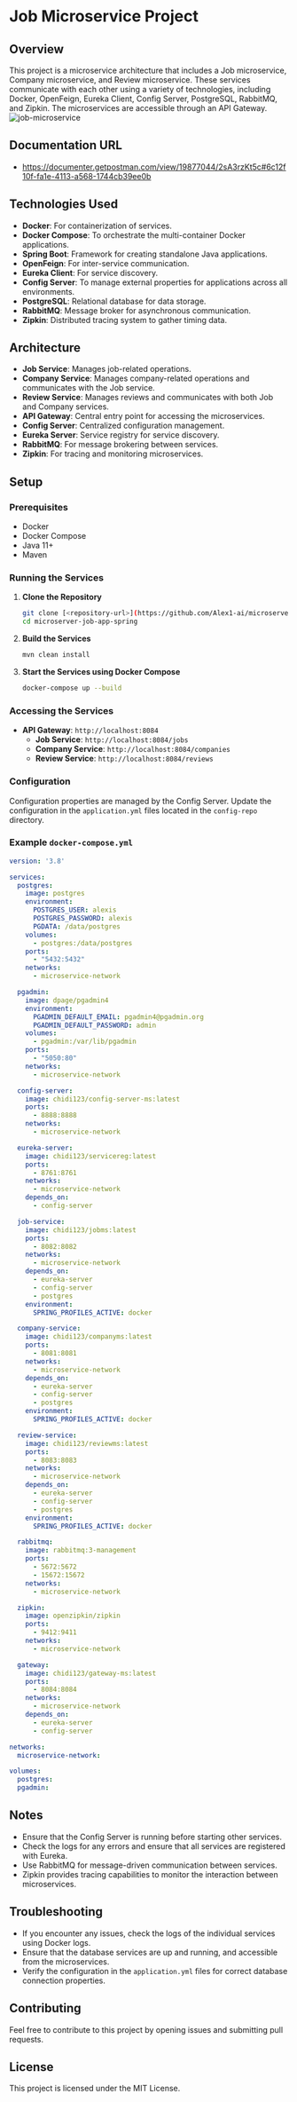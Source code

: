 # Job Microservice Project

## Overview

This project is a microservice architecture that includes a Job microservice, Company microservice, and Review microservice. These services communicate with each other using a variety of technologies, including Docker, OpenFeign, Eureka Client, Config Server, PostgreSQL, RabbitMQ, and Zipkin. The microservices are accessible through an API Gateway.
![job-microservice](https://github.com/user-attachments/assets/58c8b889-cd79-41ba-a6d6-382f0f2de932)


## Documentation URL
- https://documenter.getpostman.com/view/19877044/2sA3rzKt5c#6c12f10f-fa1e-4113-a568-1744cb39ee0b
## Technologies Used

- **Docker**: For containerization of services.
- **Docker Compose**: To orchestrate the multi-container Docker applications.
- **Spring Boot**: Framework for creating standalone Java applications.
- **OpenFeign**: For inter-service communication.
- **Eureka Client**: For service discovery.
- **Config Server**: To manage external properties for applications across all environments.
- **PostgreSQL**: Relational database for data storage.
- **RabbitMQ**: Message broker for asynchronous communication.
- **Zipkin**: Distributed tracing system to gather timing data.

## Architecture

- **Job Service**: Manages job-related operations.
- **Company Service**: Manages company-related operations and communicates with the Job service.
- **Review Service**: Manages reviews and communicates with both Job and Company services.
- **API Gateway**: Central entry point for accessing the microservices.
- **Config Server**: Centralized configuration management.
- **Eureka Server**: Service registry for service discovery.
- **RabbitMQ**: For message brokering between services.
- **Zipkin**: For tracing and monitoring microservices.

## Setup

### Prerequisites

- Docker
- Docker Compose
- Java 11+
- Maven

### Running the Services

1. **Clone the Repository**

   ```sh
   git clone [<repository-url>](https://github.com/Alex1-ai/microserver-job-app-spring)
   cd microserver-job-app-spring
   ```

2. **Build the Services**

   ```sh
   mvn clean install
   ```

3. **Start the Services using Docker Compose**

   ```sh
   docker-compose up --build
   ```

### Accessing the Services

- **API Gateway**: `http://localhost:8084`
  - **Job Service**: `http://localhost:8084/jobs`
  - **Company Service**: `http://localhost:8084/companies`
  - **Review Service**: `http://localhost:8084/reviews`

### Configuration

Configuration properties are managed by the Config Server. Update the configuration in the `application.yml` files located in the `config-repo` directory.

### Example `docker-compose.yml`

```yaml
version: '3.8'

services:
  postgres:
    image: postgres
    environment:
      POSTGRES_USER: alexis
      POSTGRES_PASSWORD: alexis
      PGDATA: /data/postgres
    volumes:
      - postgres:/data/postgres
    ports:
      - "5432:5432"
    networks:
      - microservice-network

  pgadmin:
    image: dpage/pgadmin4
    environment:
      PGADMIN_DEFAULT_EMAIL: pgadmin4@pgadmin.org
      PGADMIN_DEFAULT_PASSWORD: admin
    volumes:
      - pgadmin:/var/lib/pgadmin
    ports:
      - "5050:80"
    networks:
      - microservice-network

  config-server:
    image: chidi123/config-server-ms:latest
    ports:
      - 8888:8888
    networks:
      - microservice-network

  eureka-server:
    image: chidi123/servicereg:latest
    ports:
      - 8761:8761
    networks:
      - microservice-network
    depends_on:
      - config-server

  job-service:
    image: chidi123/jobms:latest
    ports:
      - 8082:8082
    networks:
      - microservice-network
    depends_on:
      - eureka-server
      - config-server
      - postgres
    environment:
      SPRING_PROFILES_ACTIVE: docker

  company-service:
    image: chidi123/companyms:latest
    ports:
      - 8081:8081
    networks:
      - microservice-network
    depends_on:
      - eureka-server
      - config-server
      - postgres
    environment:
      SPRING_PROFILES_ACTIVE: docker

  review-service:
    image: chidi123/reviewms:latest
    ports:
      - 8083:8083
    networks:
      - microservice-network
    depends_on:
      - eureka-server
      - config-server
      - postgres
    environment:
      SPRING_PROFILES_ACTIVE: docker

  rabbitmq:
    image: rabbitmq:3-management
    ports:
      - 5672:5672
      - 15672:15672
    networks:
      - microservice-network

  zipkin:
    image: openzipkin/zipkin
    ports:
      - 9412:9411
    networks:
      - microservice-network

  gateway:
    image: chidi123/gateway-ms:latest
    ports:
      - 8084:8084
    networks:
      - microservice-network
    depends_on:
      - eureka-server
      - config-server

networks:
  microservice-network:

volumes:
  postgres:
  pgadmin:
```

## Notes

- Ensure that the Config Server is running before starting other services.
- Check the logs for any errors and ensure that all services are registered with Eureka.
- Use RabbitMQ for message-driven communication between services.
- Zipkin provides tracing capabilities to monitor the interaction between microservices.

## Troubleshooting

- If you encounter any issues, check the logs of the individual services using Docker logs.
- Ensure that the database services are up and running, and accessible from the microservices.
- Verify the configuration in the `application.yml` files for correct database connection properties.

## Contributing

Feel free to contribute to this project by opening issues and submitting pull requests.

## License

This project is licensed under the MIT License.
